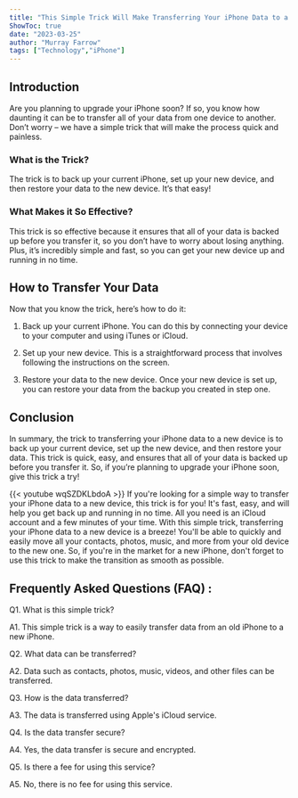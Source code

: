 ```yaml
---
title: "This Simple Trick Will Make Transferring Your iPhone Data to a New Device a Breeze!"
ShowToc: true 
date: "2023-03-25"
author: "Murray Farrow" 
tags: ["Technology","iPhone"]
---
```

## Introduction

Are you planning to upgrade your iPhone soon? If so, you know how daunting it can be to transfer all of your data from one device to another. Don’t worry – we have a simple trick that will make the process quick and painless. 

### What is the Trick?

The trick is to back up your current iPhone, set up your new device, and then restore your data to the new device. It’s that easy! 

### What Makes it So Effective?

This trick is so effective because it ensures that all of your data is backed up before you transfer it, so you don’t have to worry about losing anything. Plus, it’s incredibly simple and fast, so you can get your new device up and running in no time. 

## How to Transfer Your Data

Now that you know the trick, here’s how to do it: 

1. Back up your current iPhone. You can do this by connecting your device to your computer and using iTunes or iCloud. 

2. Set up your new device. This is a straightforward process that involves following the instructions on the screen. 

3. Restore your data to the new device. Once your new device is set up, you can restore your data from the backup you created in step one. 

## Conclusion

In summary, the trick to transferring your iPhone data to a new device is to back up your current device, set up the new device, and then restore your data. This trick is quick, easy, and ensures that all of your data is backed up before you transfer it. So, if you’re planning to upgrade your iPhone soon, give this trick a try!

{{< youtube wqSZDKLbdoA >}} 
If you're looking for a simple way to transfer your iPhone data to a new device, this trick is for you! It's fast, easy, and will help you get back up and running in no time. All you need is an iCloud account and a few minutes of your time. With this simple trick, transferring your iPhone data to a new device is a breeze! You'll be able to quickly and easily move all your contacts, photos, music, and more from your old device to the new one. So, if you're in the market for a new iPhone, don't forget to use this trick to make the transition as smooth as possible.

## Frequently Asked Questions (FAQ) :
Q1. What is this simple trick?

A1. This simple trick is a way to easily transfer data from an old iPhone to a new iPhone.

Q2. What data can be transferred?

A2. Data such as contacts, photos, music, videos, and other files can be transferred.

Q3. How is the data transferred?

A3. The data is transferred using Apple's iCloud service.

Q4. Is the data transfer secure?

A4. Yes, the data transfer is secure and encrypted.

Q5. Is there a fee for using this service?

A5. No, there is no fee for using this service.


